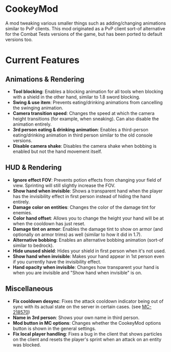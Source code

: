 # CookeyMod

A mod tweaking various smaller things such as adding/changing animations similar to PvP clients.
This mod originated as a PvP client sort-of alternative for the Combat Tests versions of the game, but has been ported to default versions too.

# Current Features
## Animations & Rendering
- <b>Tool blocking</b>: Enables a blocking animation for all tools when blocking with a shield in the other hand, similar to 1.8 sword blocking.
- <b>Swing & use item</b>: Prevents eating/drinking animations from cancelling the swinging animation.
- <b>Camera transition speed</b>: Changes the speed at which the camera height transitions (for example, when sneaking). Can also disable the animation entirely.
- <b>3rd person eating & drinking animation</b>: Enables a third-person eating/drinking animation in third person similar to the old console versions.
- <b>Disable camera shake</b>: Disables the camera shake when bobbing is enabled but not the hand movement itself.
## HUD & Rendering
- <b>Ignore effect FOV</b>: Prevents potion effects from changing your field of view. Sprinting will still slightly increase the FOV.
- <b>Show hand when invisible</b>: Shows a transparent hand when the player has the invisibility effect in first person instead of hiding the hand entirely.
- <b>Damage color on entities</b>: Changes the color of the damage tint for enemies.
- <b>Color hand offset</b>: Allows you to change the height your hand will be at when the cooldown has just reset.
- <b>Damage tint on armor</b>: Enables the damage tint to show on armor (and optionally on armor trims) as well (similar to how it did in 1.7).
- <b>Alternative bobbing</b>: Enables an alternative bobbing animation (sort-of similar to bedrock).
- <b>Hide unused shield</b>: Hides your shield in first person when it's not used.
- <b>Show hand when invisible</b>: Makes your hand appear in 1st person even if you currently have the invisibility effect.
- <b>Hand opacity when invisible</b>: Changes how transparent your hand is when you are invisible and "Show hand when invisible" is on.
## Miscellaneous
- <b>Fix cooldown desync</b>: Fixes the attack cooldown indicator being out of sync with its actual state on the server in certain cases. (see [MC-218570](https://bugs.mojang.com/browse/MC-218570))
- <b>Name in 3rd person</b>: Shows your own name in third person.
- <b>Mod button in MC options</b>: Changes whether the CookeyMod options button is shown in the general settings.
- <b>Fix local player handling</b>: Fixes a bug in the client that shows particles on the client and resets the player's sprint when an attack on an entity was blocked.
